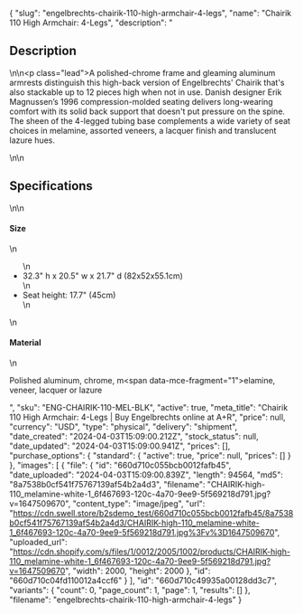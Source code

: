 {
  "slug": "engelbrechts-chairik-110-high-armchair-4-legs",
  "name": "Chairik 110 High Armchair: 4-Legs",
  "description": "<h2>Description</h2>\n<!-- split -->\n<p class=\"lead\">A polished-chrome frame and gleaming aluminum armrests distinguish this high-back version of Engelbrechts' Chairik that's also stackable up to 12 pieces high when not in use. Danish designer Erik Magnussen’s 1996 compression-molded seating delivers long-wearing comfort with its solid back support that doesn't put pressure on the spine. The sheen of the 4-legged tubing base complements a wide variety of seat choices in melamine, assorted veneers, a lacquer finish and translucent lazure hues.  </p>\n<!-- split -->\n<h2>Specifications</h2>\n<!-- split -->\n<h4>Size</h4>\n<ul>\n<li>32.3\" h x 20.5\" w x 21.7\" d (82x52x55.1cm)</li>\n<li>Seat height: 17.7\" (45cm)</li>\n</ul>\n<h4>Material</h4>\n<p><span>Polished aluminum, chrome, m</span><span data-mce-fragment=\"1\">elamine, veneer</span><span>, lacquer or lazure</span></p>",
  "sku": "ENG-CHAIRIK-110-MEL-BLK",
  "active": true,
  "meta_title": "Chairik 110 High Armchair: 4-Legs | Buy Engelbrechts online at A+R",
  "price": null,
  "currency": "USD",
  "type": "physical",
  "delivery": "shipment",
  "date_created": "2024-04-03T15:09:00.212Z",
  "stock_status": null,
  "date_updated": "2024-04-03T15:09:00.941Z",
  "prices": [],
  "purchase_options": {
    "standard": {
      "active": true,
      "price": null,
      "prices": []
    }
  },
  "images": [
    {
      "file": {
        "id": "660d710c055bcb0012fafb45",
        "date_uploaded": "2024-04-03T15:09:00.839Z",
        "length": 94564,
        "md5": "8a7538b0cf541f75767139af54b2a4d3",
        "filename": "CHAIRIK-high-110_melamine-white-1_6f467693-120c-4a70-9ee9-5f569218d791.jpg?v=1647509670",
        "content_type": "image/jpeg",
        "url": "https://cdn.swell.store/b2sdemo_test/660d710c055bcb0012fafb45/8a7538b0cf541f75767139af54b2a4d3/CHAIRIK-high-110_melamine-white-1_6f467693-120c-4a70-9ee9-5f569218d791.jpg%3Fv%3D1647509670",
        "uploaded_url": "https://cdn.shopify.com/s/files/1/0012/2005/1002/products/CHAIRIK-high-110_melamine-white-1_6f467693-120c-4a70-9ee9-5f569218d791.jpg?v=1647509670",
        "width": 2000,
        "height": 2000
      },
      "id": "660d710c04fd110012a4ccf6"
    }
  ],
  "id": "660d710c49935a00128dd3c7",
  "variants": {
    "count": 0,
    "page_count": 1,
    "page": 1,
    "results": []
  },
  "filename": "engelbrechts-chairik-110-high-armchair-4-legs"
}